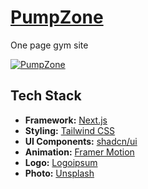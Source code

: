 # [PumpZone](https://pumpzone.vercel.app)

One page gym site

[![PumpZone](https://github.com/kubasliz/pump-zone/assets/52798215/3e6c9aea-da8c-482d-bb55-201eb3d985f8)](https://pumpzone.vercel.app)

## Tech Stack

- **Framework:** [Next.js](https://nextjs.org)
- **Styling:** [Tailwind CSS](https://tailwindcss.com)
- **UI Components:** [shadcn/ui](https://ui.shadcn.com)
- **Animation:** [Framer Motion](https://www.framer.com/motion)
- **Logo:** [Logoipsum](https://logoipsum.com)
- **Photo:** [Unsplash](https://unsplash.com)
